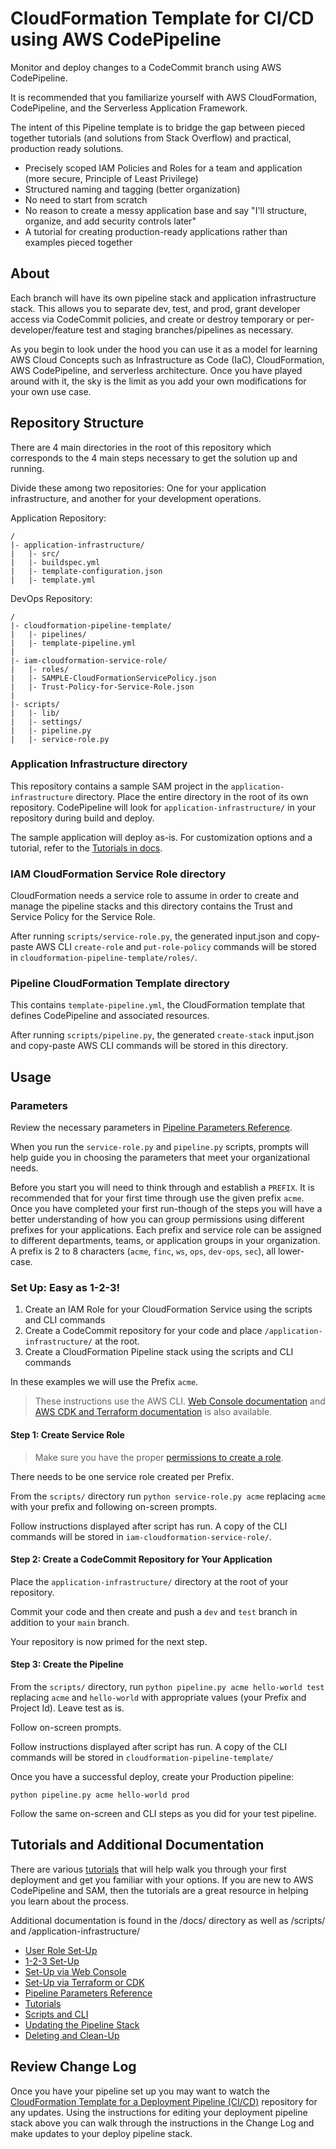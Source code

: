 # CloudFormation Template for CI/CD using AWS CodePipeline

Monitor and deploy changes to a CodeCommit branch using AWS CodePipeline.

It is recommended that you familiarize yourself with AWS CloudFormation, CodePipeline, and the Serverless Application Framework.

The intent of this Pipeline template is to bridge the gap between pieced together tutorials (and solutions from Stack Overflow) and practical, production ready solutions.

- Precisely scoped IAM Policies and Roles for a team and application (more secure, Principle of Least Privilege)
- Structured naming and tagging (better organization)
- No need to start from scratch
- No reason to create a messy application base and say "I'll structure, organize, and add security controls later"
- A tutorial for creating production-ready applications rather than examples pieced together

## About

Each branch will have its own pipeline stack and application infrastructure stack. This allows you to separate dev, test, and prod, grant developer access via CodeCommit policies, and create or destroy temporary or per-developer/feature test and staging branches/pipelines as necessary.

As you begin to look under the hood you can use it as a model for learning AWS Cloud Concepts such as Infrastructure as Code (IaC), CloudFormation, AWS CodePipeline, and serverless architecture. Once you have played around with it, the sky is the limit as you add your own modifications for your own use case.

## Repository Structure

There are 4 main directories in the root of this repository which corresponds to the 4 main steps necessary to get the solution up and running.

Divide these among two repositories: One for your application infrastructure, and another for your development operations.

Application Repository:

```text
/
|- application-infrastructure/
|   |- src/
|   |- buildspec.yml
|   |- template-configuration.json
|   |- template.yml
```

DevOps Repository:

```text
/
|- cloudformation-pipeline-template/
|   |- pipelines/
|   |- template-pipeline.yml
|
|- iam-cloudformation-service-role/
|   |- roles/
|   |- SAMPLE-CloudFormationServicePolicy.json
|   |- Trust-Policy-for-Service-Role.json
|
|- scripts/
|   |- lib/
|   |- settings/
|   |- pipeline.py
|   |- service-role.py
```

### Application Infrastructure directory

This repository contains a sample SAM project in the `application-infrastructure` directory. Place the entire directory in the root of its own repository. CodePipeline will look for `application-infrastructure/` in your repository during build and deploy.

The sample application will deploy as-is. For customization options and a tutorial, refer to the [Tutorials in docs](./docs/Tutorials.md).

### IAM CloudFormation Service Role directory

CloudFormation needs a service role to assume in order to create and manage the pipeline stacks and this directory contains the Trust and Service Policy for the Service Role.

After running `scripts/service-role.py`, the generated input.json and copy-paste AWS CLI `create-role` and `put-role-policy` commands will be stored in `cloudformation-pipeline-template/roles/`.

### Pipeline CloudFormation Template directory

This contains `template-pipeline.yml`, the CloudFormation template that defines CodePipeline and associated resources. 

After running `scripts/pipeline.py`, the generated `create-stack` input.json and copy-paste AWS CLI commands will be stored in this directory.

## Usage

### Parameters

Review the necessary parameters in [Pipeline Parameters Reference](./docs/Pipeline-Parameters-Reference.md).

When you run the `service-role.py` and `pipeline.py` scripts, prompts will help guide you in choosing the parameters that meet your organizational needs.

Before you start you will need to think through and establish a `PREFIX`. It is recommended that for your first time through use the given prefix `acme`. Once you have completed your first run-though of the steps you will have a better understanding of how you can group permissions using different prefixes for your applications. Each prefix and service role can be assigned to different departments, teams, or application groups in your organization. A prefix is 2 to 8 characters (`acme`, `finc`, `ws`, `ops`, `dev-ops`, `sec`), all lower-case.

### Set Up: Easy as 1-2-3!

1. Create an IAM Role for your CloudFormation Service using the scripts and CLI commands
2. Create a CodeCommit repository for your code and place `/application-infrastructure/` at the root.
3. Create a CloudFormation Pipeline stack using the scripts and CLI commands

In these examples we will use the Prefix `acme`.

> These instructions use the AWS CLI. [Web Console documentation](./docs/Set-Up-via-Web-Console.md) and [AWS CDK and Terraform documentation](./docs/Set-Up-via-Terraform-or-CDK.md) is also available.

#### Step 1: Create Service Role

> Make sure you have the proper [permissions to create a role](./docs/Set-Up-User-Role.md).

There needs to be one service role created per Prefix.

From the `scripts/` directory run `python service-role.py acme` replacing `acme` with your prefix and following on-screen prompts.

Follow instructions displayed after script has run. A copy of the CLI commands will be stored in `iam-cloudformation-service-role/`.

#### Step 2: Create a CodeCommit Repository for Your Application

Place the `application-infrastructure/` directory at the root of your repository.

Commit your code and then create and push a `dev` and `test` branch in addition to your `main` branch.

Your repository is now primed for the next step.

#### Step 3: Create the Pipeline

From the `scripts/` directory, run `python pipeline.py acme hello-world test` replacing `acme` and `hello-world` with appropriate values (your Prefix and Project Id). Leave test as is.

Follow on-screen prompts.

Follow instructions displayed after script has run. A copy of the CLI commands will be stored in `cloudformation-pipeline-template/`

Once you have a successful deploy, create your Production pipeline:

`python pipeline.py acme hello-world prod`

Follow the same on-screen and CLI steps as you did for your test pipeline.

## Tutorials and Additional Documentation

There are various [tutorials](./docs/Tutorials.md) that will help walk you through your first deployment and get you familiar with your options. If you are new to AWS CodePipeline and SAM, then the tutorials are a great resource in helping you learn about the process.

Additional documentation is found in the /docs/ directory as well as /scripts/ and /application-infrastructure/

- [User Role Set-Up](./docs/User-Role-Set-Up.md)
- [1-2-3 Set-Up](./docs/1-2-3-Set-Up.md)
- [Set-Up via Web Console](./docs/Set-Up-via-Web-Console.md)
- [Set-Up via Terraform or CDK](./docs/Set-Up-via-Terraform-or-CDK.md)
- [Pipeline Parameters Reference](./docs/Pipeline-Parameters-Reference.md)
- [Tutorials](./docs/Tutorials.md)
- [Scripts and CLI](./scripts/README-CLI.md)
- [Updating the Pipeline Stack](./docs/Updating-Pipeline-Stack.md)
- [Deleting and Clean-Up](./docs/Deleting-and-Clean-Up.md)

## Review Change Log

Once you have your pipeline set up you may want to watch the [CloudFormation Template for a Deployment Pipeline (CI/CD)](https://github.com/chadkluck/serverless-deploy-pipeline-atlantis) repository for any updates. Using the instructions for editing your deployment pipeline stack above you can walk through the instructions in the Change Log and make updates to your deploy pipeline stack.
